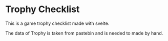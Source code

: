 # Trophy Checklist

This is a game trophy checklist made with svelte. 

The data of Trophy is taken from pastebin and is needed to made by hand.

